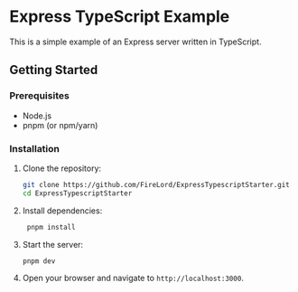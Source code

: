 # Express TypeScript Example

This is a simple example of an Express server written in TypeScript.

## Getting Started

### Prerequisites

- Node.js
- pnpm (or npm/yarn)

### Installation

1. Clone the repository:
   ```sh
   git clone https://github.com/FireLord/ExpressTypescriptStarter.git
   cd ExpressTypescriptStarter
   ```
2. Install dependencies:
   ```sh
    pnpm install
    ```
3. Start the server:
    ```sh
    pnpm dev
    ```
4. Open your browser and navigate to `http://localhost:3000`.